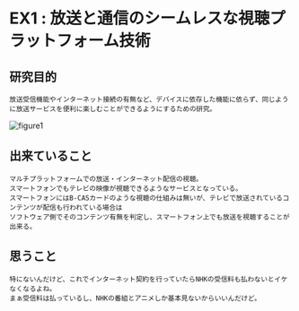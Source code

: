 
# EX1 : 放送と通信のシームレスな視聴プラットフォーム技術

## 研究目的
    放送受信機能やインターネット接続の有無など、デバイスに依存した機能に依らず、同じように放送サービスを便利に楽しむことができるようにするための研究。  

![figure1](https://user-images.githubusercontent.com/12496951/170852886-db1ab38a-d2cd-486b-b6c4-bda5cf7100ee.jpg)  

## 出来ていること
    マルチプラットフォームでの放送・インターネット配信の視聴。  
    スマートフォンでもテレビの映像が視聴できるようなサービスとなっている。  
    スマートフォンにはB-CASカードのような視聴の仕組みは無いが、テレビで放送されているコンテンツが配信も行われている場合は  
    ソフトウェア側でそのコンテンツ有無を判定し、スマートフォン上でも放送を視聴することが出来る。

## 思うこと
    特にないんだけど、これでインターネット契約を行っていたらNHKの受信料も払わないとイケなくなるよね。  
    まぁ受信料は払っているし、NHKの番組とアニメしか基本見ないからいいんだけど。  


